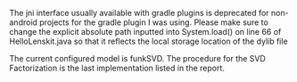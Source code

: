 The jni interface usually available with gradle plugins is deprecated for non- android projects for the gradle plugin I was using. Please make sure to change the explicit absolute path inputted into System.load() on line 66 of HelloLenskit.java so that it reflects the local storage location of the dylib file 

The current configured model is funkSVD. The procedure for the SVD Factorization is the last implementation listed in the report.
